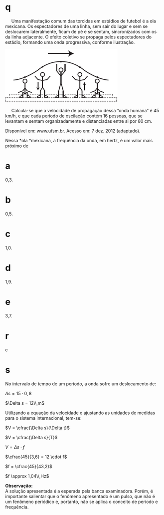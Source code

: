 # q
     Uma manifestação comum das torcidas em estádios de futebol é a ola mexicana. Os espectadores de uma linha, sem sair do lugar e sem se deslocarem lateralmente, ficam de pé e se sentam, sincronizados com os da linha adjacente. O efeito coletivo se propaga pelos espectadores do estádio, formando uma onda progressiva, conforme ilustração.

![](24ede809-eb97-2537-cb95-fab747692713.png)

     Calcula-se que a velocidade de propagação dessa “onda humana” é 45 km/h, e que cada período de oscilação contém 16 pessoas, que se levantam e sentam organizadamente e distanciadas entre si por 80 cm.

Disponível em: www.ufsm.br. Acesso em: 7 dez. 2012 (adaptado).

Nessa *ola *mexicana, a frequência da onda, em hertz, é um valor mais próximo de

# a
0,3.

# b
0,5.

# c
1,0.

# d
1,9.

# e
3,7.

# r
c

# s
No intervalo de tempo de um período, a onda sofre um deslocamento de:

$\Delta s = 15 \cdot 0,8$

$\Delta s = 12\\,m$

Utilizando a equação da velocidade e ajustando as unidades de medidas para o sistema internacional, tem-se:

$V = \cfrac{\Delta s}{\Delta t}$

$V = \cfrac{\Delta s}{T}$

$V = \Delta s \cdot f$

$\cfrac{45}{3,6} = 12 \cdot f$

$f = \cfrac{45}{43,2}$

$f \approx 1,04\\,Hz$

**Observação:**\
A solução apresentada é a esperada pela banca examinadora. Porém, é importante salientar que o fenômeno apresentado é um pulso, que não é um fenômeno periódico e, portanto, não se aplica o conceito de período e frequência.

